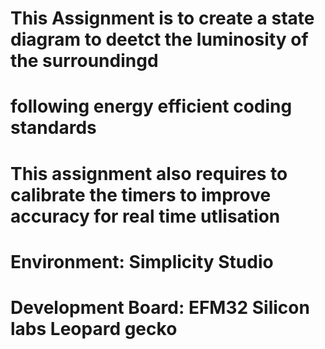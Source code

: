 # This Assignment is to create a state diagram to deetct the luminosity of the surroundingd
# following energy efficient coding standards
# This assignment also requires to calibrate the timers to improve accuracy for real time utlisation

# Environment: Simplicity Studio
# Development Board: EFM32 Silicon labs Leopard gecko
